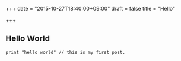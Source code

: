 +++
date = "2015-10-27T18:40:00+09:00"
draft = false
title = "Hello"

+++

## Hello World

```
print "hello world" // this is my first post.
```
